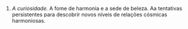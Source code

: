 ﻿1. *A curiosidade.* A fome de harmonia e a sede de beleza. Aa tentativas persistentes para descobrir novos níveis de relações cósmicas harmoniosas.
